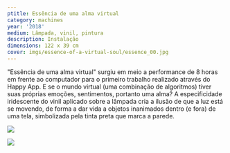 ```yaml
---
ptitle: Essência de uma alma virtual
category: machines
year: '2018'
medium: Lâmpada, vinil, pintura
description: Instalação
dimensions: 122 x 39 cm
cover: imgs/essence-of-a-virtual-soul/essence_00.jpg
---
```

"Essência de uma alma virtual" surgiu em meio a performance de 8 horas em frente ao computador para o primeiro trabalho realizado através do Happy App. E se o mundo virtual (uma combinação de algoritmos) tiver suas próprias emoções, sentimentos, portanto uma alma? A especificidade iridescente do vinil aplicado sobre a lâmpada cria a ilusão de que a luz está se movendo, de forma a dar vida a objetos inanimados dentro (e fora) de uma tela, simbolizada pela tinta preta que marca a parede.

![]({{site.baseurl}}/imgs/essence-of-a-virtual-soul/essence_01.jpg)

![]({{site.baseurl}}/imgs/essence-of-a-virtual-soul/essence_02.jpg)
